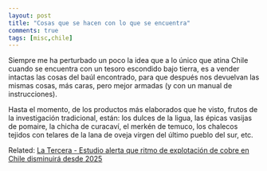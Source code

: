 ```yaml
---
layout: post
title: "Cosas que se hacen con lo que se encuentra"
comments: true
tags: [misc,chile]
---
```


Siempre me ha perturbado un poco la idea que a lo único que atina Chile cuando
se encuentra con un tesoro escondido bajo tierra, es a vender intactas las
cosas del baúl encontrado, para que después nos devuelvan las mismas cosas, más
caras, pero mejor armadas (y con un manual de instrucciones).  

Hasta el momento, de los productos más elaborados que he visto, frutos de la
investigación tradicional, están: los dulces de la ligua, las épicas vasijas de
pomaire, la chicha de curacaví, el merkén de temuco, los chalecos tejidos con
telares de la lana de oveja virgen del último pueblo del sur, etc.

Related: [La Tercera - Estudio alerta que ritmo de explotación de cobre en Chile disminuirá desde 2025](http://www.latercera.com/noticia/tendencias/2015/07/659-639767-9-estudio-alerta-que-ritmo-de-explotacion-de-cobre-en-chile-disminuira-desde-2025.shtml)
